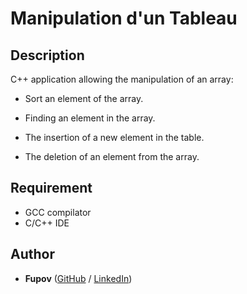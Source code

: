 # Manipulation d'un Tableau

## Description

C++ application allowing the manipulation of an array:

- Sort an element of the array.

- Finding an element in the array.

- The insertion of a new element in the table.

- The deletion of an element from the array.

## Requirement

- GCC compilator
- C/C++ IDE

## Author
* **Fupov** ([GitHub](https://github.com/Fupov/) / [LinkedIn](https://www.linkedin.com/in/tchich-aymane/))

